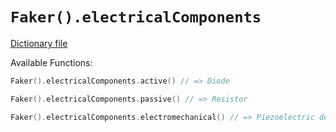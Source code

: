 # `Faker().electricalComponents`

[Dictionary file](../src/main/resources/locales/en/electrical_components.yml)

Available Functions:  
```kotlin
Faker().electricalComponents.active() // => Diode

Faker().electricalComponents.passive() // => Resistor

Faker().electricalComponents.electromechanical() // => Piezoelectric device
```
